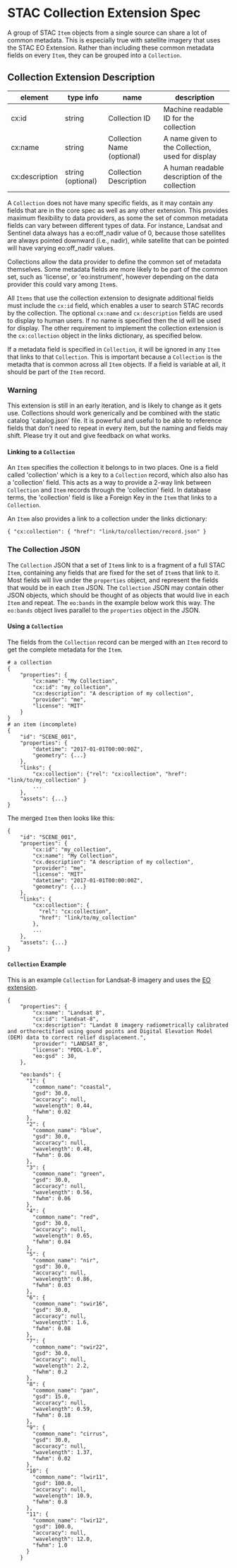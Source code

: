 # STAC Collection Extension Spec

A group of STAC `Item` objects from a single source can share a lot of common metadata. This is especially true with satellite imagery that uses the STAC EO Extension. Rather than including these common metadata fields on every `Item`, they can be grouped into a `Collection`.

## Collection Extension Description

| element             | type info                 | name                    | description                                                                                 | 
|----------------------|---------------------------|-------------------------|---------------------------------------------------------------------------------------------| 
| cx:id | string | Collection ID | Machine readable ID for the collection
| cx:name | string | Collection Name (optional) | A name given to the Collection, used for display
| cx:description | string (optional) | Collection Description | A human readable description of the collection

A `Collection` does not have many specific fields, as it may contain any fields that are in the core spec as well as any other extension. This provides maximum flexibility to data providers, as some the set of common metadata fields can vary between different types of data. For instance, Landsat and Sentinel data always has a eo:off_nadir value of 0, because those satellites are always pointed downward (i.e., nadir), while satellite that can be pointed will have varying eo:off_nadir values.

Collections allow the data provider to define the common set of metadata themselves. Some metadata fields are more likely to be part of the common set, such as 'license', or 'eo:instrument', however depending on the data provider this could vary among `Item`s.

All `Items` that use the collection extension to designate additional fields must include the `cx:id` field,
which enables a user to search STAC records by the collection. The optional `cx:name` and `cx:description`
fields are used to display to human users. If no name is specified then the id will be used for display. 
The other requirement to implement the collection extension is the `cx:collection` object in the links
dictionary, as specified below. 

If a metadata field is specified in `Collection`, it will be ignored in any `Item` that links to that `Collection`. This is important because a `Collection` is the metadta that is common across all `Item` objects. If a field is variable at all, it should be part of the `Item` record.

### Warning
This extension is still in an early iteration, and is likely to change as it gets use. Collections should work generically and be combined with the static catalog 'catalog.json' file.  It is powerful and useful to be able to reference fields that don't need to repeat in every item, but the naming and fields may shift. Please try it out and give feedback on what works.


#### Linking to a `Collection`
An `Item` specifies the collection it belongs to in two places. One is a field called 'collection' which is a key to a `Collection` record, which also also has a 'collection' field. This acts as a way to provide a 2-way link between `Collection` and `Item` records through the 'collection' field. In database terms, the 'collection' field is like a Foreign Key in the `Item` that links to a `Collection`. 

An `Item` also provides a link to a collection under the links dictionary:
```
{ "cx:collection": { "href": "link/to/collection/record.json" }
```

### The Collection JSON

The `Collection` JSON that a set of `Item`s link to is a fragment of a full STAC `Item`, containing any 
fields that are fixed for the set of `Item`s that link to it. Most fields will live under the `properties`
object, and represent the fields that would be in each `Item` JSON. The `Collection` JSON may contain
other JSON objects, which should be thought of as objects that would live in each `Item` and repeat. The
`eo:bands` in the example below work this way. The `eo:bands` object lives parallel to the `properties` 
object in the JSON.


#### Using a `Collection`
The fields from the `Collection` record can be merged with an `Item` record to get the complete metadata for the `Item`.
```
# a collection
{
    "properties": {
        "cx:name": "My Collection",
        "cx:id": "my_collection",
        "cx:description": "A description of my collection",
        "provider": "me",
        "license": "MIT"
    }
}
# an item (incomplete)
{
    "id": "SCENE_001",
    "properties": {
        "datetime": "2017-01-01T00:00:00Z",
        "geometry": {...}
    },
    "links": {
        "cx:collection": {"rel": "cx:collection", "href": "link/to/my_collection" }
        ...
    },
    "assets": {...}
}
```

The merged `Item` then looks like this:
```
{
    "id": "SCENE_001",
    "properties": {
        "cx:id": "my_collection",
        "cx:name": "My Collection",
        "cx.description": "A description of my collection",
        "provider": "me",
        "license": "MIT"    
        "datetime": "2017-01-01T00:00:00Z",
        "geometry": {...}
    },
    "links": {
        "cx:collection": {
          "rel": "cx:collection",
          "href": "link/to/my_collection"
        },
        ...
    },
    "assets": {...}
}
```

#### `Collection` Example
This is an example `Collection` for Landsat-8 imagery and uses the [EO extension](stac-eo-spec.md).
```
{
    "properties": {
        "cx:name": "Landsat 8",
        "cx:id": "landsat-8",
        "cx:description": "Landat 8 imagery radiometrically calibrated and orthorectified using gound points and Digital Elevation Model (DEM) data to correct relief displacement.",
        "provider": "LANDSAT_8",
        "license": "PDDL-1.0",
        "eo:gsd" : 30,
    },

    "eo:bands": {
      "1": {
        "common_name": "coastal",
        "gsd": 30.0,
        "accuracy": null,
        "wavelength": 0.44,
        "fwhm": 0.02
      },
      "2": {
        "common_name": "blue",
        "gsd": 30.0,
        "accuracy": null,
        "wavelength": 0.48,
        "fwhm": 0.06
      },
      "3": {
        "common_name": "green",
        "gsd": 30.0,
        "accuracy": null,
        "wavelength": 0.56,
        "fwhm": 0.06
      },
      "4": {
        "common_name": "red",
        "gsd": 30.0,
        "accuracy": null,
        "wavelength": 0.65,
        "fwhm": 0.04
      },
      "5": {
        "common_name": "nir",
        "gsd": 30.0,
        "accuracy": null,
        "wavelength": 0.86,
        "fwhm": 0.03
      },
      "6": {
        "common_name": "swir16",
        "gsd": 30.0,
        "accuracy": null,
        "wavelength": 1.6,
        "fwhm": 0.08
      },
      "7": {
        "common_name": "swir22",
        "gsd": 30.0,
        "accuracy": null,
        "wavelength": 2.2,
        "fwhm": 0.2
      },
      "8": {
        "common_name": "pan",
        "gsd": 15.0,
        "accuracy": null,
        "wavelength": 0.59,
        "fwhm": 0.18
      },
      "9": {
        "common_name": "cirrus",
        "gsd": 30.0,
        "accuracy": null,
        "wavelength": 1.37,
        "fwhm": 0.02
      },
      "10": {
        "common_name": "lwir11",
        "gsd": 100.0,
        "accuracy": null,
        "wavelength": 10.9,
        "fwhm": 0.8
      },
      "11": {
        "common_name": "lwir12",
        "gsd": 100.0,
        "accuracy": null,
        "wavelength": 12.0,
        "fwhm": 1.0
      }
    }
```